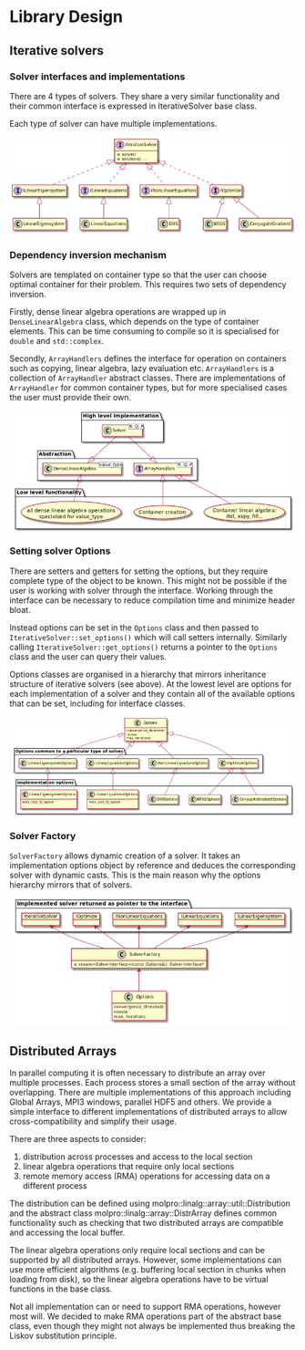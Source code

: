Library Design
==============

## Iterative solvers

### Solver interfaces and implementations

There are 4 types of solvers. They share a very similar functionality and their common interface is expressed in
IterativeSolver base class.

Each type of solver can have multiple implementations.

![SolversHirearchyDiagram](images/solvers.png)

### Dependency inversion mechanism

Solvers are templated on container type so that the user can choose optimal container for their problem. This requires
two sets of dependency inversion.

Firstly, dense linear algebra operations are wrapped up in ``DenseLinearAlgebra`` class, which depends on the type of
container elements. This can be time consuming to compile so it is specialised for ``double`` and ``std::complex``.

Secondly, ``ArrayHandlers`` defines the interface for operation on containers such as copying, linear algebra, lazy
evaluation etc. ``ArrayHandlers`` is a collection of ``ArrayHandler`` abstract classes. There are implementations
of ``ArrayHandler``
for common container types, but for more specialised cases the user must provide their own.

![SolversHirearchyDiagram](images/dependency_inversion.png)

### Setting solver Options

There are setters and getters for setting the options, but they require complete type of the object to be known. This
might not be possible if the user is working with solver through the interface. Working through the interface can be
necessary to reduce compilation time and minimize header bloat.

Instead options can be set in the `Options` class and then passed to `IterativeSolver::set_options()`
which will call setters internally. Similarly calling `IterativeSolver::get_options()` returns a pointer to
the `Options` class and the user can query their values.

Options classes are organised in a hierarchy that mirrors inheritance structure of iterative solvers (see above). At the
lowest level are options for each implementation of a solver and they contain all of the available options that can be
set, including for interface classes.

![SolverOptionsDiagram](images/options.png)

### Solver Factory

`SolverFactory` allows dynamic creation of a solver. It takes an implementation options object by reference and deduces
the corresponding solver with dynamic casts. This is the main reason why the options hierarchy mirrors that of solvers.

![SolverFactoryDiagram](images/solver_factory.png)

## Distributed Arrays

In parallel computing it is often necessary to distribute an array over multiple processes. Each process stores a
small section of the array without overlapping. There are multiple implementations of this approach including
Global Arrays, MPI3 windows, parallel HDF5 and others.
We provide a simple interface to different implementations of distributed arrays to allow cross-compatibility and
simplify their usage.

There are three aspects to consider:
1. distribution across processes and access to the local section
2. linear algebra operations that require only local sections
3. remote memory access (RMA) operations for accessing data on a different process

The distribution can be defined using molpro::linalg::array::util::Distribution and the abstract class 
molpro::linalg::array::DistrArray defines common functionality such as checking that two distributed arrays are 
compatible and accessing the local buffer.

The linear algebra operations only require local sections and can be supported by all distributed arrays. However, some
implementations can use more efficient algorithms (e.g. buffering local section in chunks when loading from disk),
so the linear algebra operations have to be virtual functions in the base class.

Not all implementation can or need to support RMA operations, however most will. We decided to make RMA operations
part of the abstract base class, even though they might not always be implemented thus breaking the Liskov substitution
principle. 
